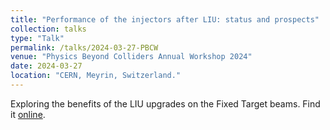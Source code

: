 ```yaml
---
title: "Performance of the injectors after LIU: status and prospects"
collection: talks
type: "Talk"
permalink: /talks/2024-03-27-PBCW
venue: "Physics Beyond Colliders Annual Workshop 2024"
date: 2024-03-27
location: "CERN, Meyrin, Switzerland."
---
```


Exploring the benefits of the LIU upgrades on the Fixed Target beams. Find it [online](https://indico.cern.ch/event/1369776/timetable/#80-performance-of-the-injector).
